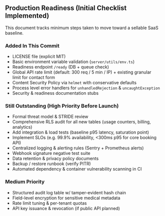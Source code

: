 ## Production Readiness (Initial Checklist Implemented)

This document tracks minimum steps taken to move toward a sellable SaaS baseline.

### Added In This Commit
- LICENSE file (explicit MIT)
- Basic environment variable validation (`server/utils/env.ts`)
- Readiness endpoint `/ready` (DB + queue check)
- Global API rate limit (default: 300 req / 5 min / IP) + existing granular limit for contact form
- Content Security Policy via `helmet` with conservative defaults
- Process level error handlers for `unhandledRejection` & `uncaughtException`
- Security & readiness documentation stubs

### Still Outstanding (High Priority Before Launch)
- Formal threat model & STRIDE review
- Comprehensive RLS audit for all new tables (usage counters, billing, analytics)
- Add integration & load tests (baseline p95 latency, saturation point)
- Implement SLOs (e.g. 99.9% availability, <300ms p95 for core booking API)
- Centralized logging & alerting rules (Sentry + Prometheus alerts)
- Webhook signature negative test suite
- Data retention & privacy policy documents
- Backup / restore runbook (verify PITR)
- Automated dependency & container vulnerability scanning in CI

### Medium Priority
- Structured audit log table w/ tamper-evident hash chain
- Field-level encryption for sensitive medical metadata
- Rate limit tuning & per-tenant quotas
- API key issuance & revocation (if public API planned)
